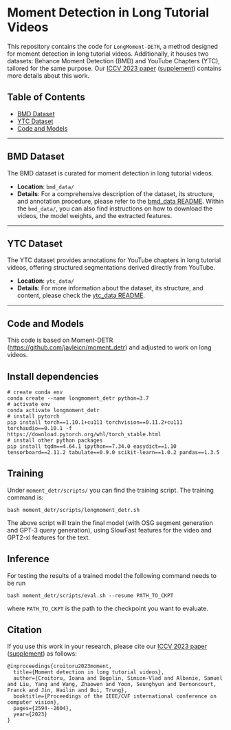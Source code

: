 # Moment Detection in Long Tutorial Videos

This repository contains the code for `LongMoment-DETR`, a method designed for moment detection in long tutorial videos. Additionally, it houses two datasets: Behance Moment Detection (BMD) and YouTube Chapters (YTC), tailored for the same purpose. Our [ICCV 2023 paper](https://openaccess.thecvf.com/content/ICCV2023/papers/Croitoru_Moment_Detection_in_Long_Tutorial_Videos_ICCV_2023_paper.pdf) ([supplement](https://openaccess.thecvf.com/content/ICCV2023/supplemental/Croitoru_Moment_Detection_in_ICCV_2023_supplemental.pdf)) contains more details about this work.

## Table of Contents

- [BMD Dataset](#bmd-dataset)
- [YTC Dataset](#ytc-dataset)
- [Code and Models](#code-and-models)

---

## BMD Dataset

The BMD dataset is curated for moment detection in long tutorial videos.

- **Location**: `bmd_data/`
- **Details**: For a comprehensive description of the dataset, its structure, and annotation procedure, please refer to the [bmd_data README](./bmd_data/README.md). Within the `bmd_data/`, you can also find instructions on how to download the videos, the model weights, and the extracted features.

---

## YTC Dataset

The YTC dataset provides annotations for YouTube chapters in long tutorial videos, offering structured segmentations derived directly from YouTube.

- **Location**: `ytc_data/`
- **Details**: For more information about the dataset, its structure, and content, please check the [ytc_data README](./ytc_data/README.md).

---

## Code and Models

This code is based on Moment-DETR (https://github.com/jayleicn/moment_detr) and adjusted to work on long videos.


## Install dependencies

```
# create conda env
conda create --name longmoment_detr python=3.7
# activate env
conda activate longmoment_detr
# install pytorch
pip install torch==1.10.1+cu111 torchvision==0.11.2+cu111 torchaudio==0.10.1 -f https://download.pytorch.org/whl/torch_stable.html
# install other python packages
pip install tqdm==4.64.1 ipython==7.34.0 easydict==1.10 tensorboard==2.11.2 tabulate==0.9.0 scikit-learn==1.0.2 pandas==1.3.5
```

## Training

Under ``` moment_detr/scripts/ ``` you can find the training script.
The training command is:

```
bash moment_detr/scripts/longmoment_detr.sh
```

The above script will train the final model (with OSG segment generation and GPT-3 query generation), using SlowFast features for the video and GPT2-xl features for the text.

## Inference

For testing the results of a trained model the following command needs to be run

```
bash moment_detr/scripts/eval.sh --resume PATH_TO_CKPT
```
where ```PATH_TO_CKPT``` is the path to the checkpoint you want to evaluate.

## Citation

If you use this work in your research, please cite our [ICCV 2023 paper](https://openaccess.thecvf.com/content/ICCV2023/papers/Croitoru_Moment_Detection_in_Long_Tutorial_Videos_ICCV_2023_paper.pdf) ([supplement](https://openaccess.thecvf.com/content/ICCV2023/supplemental/Croitoru_Moment_Detection_in_ICCV_2023_supplemental.pdf)) as follows:

```
@inproceedings{croitoru2023moment,
  title={Moment detection in long tutorial videos},
  author={Croitoru, Ioana and Bogolin, Simion-Vlad and Albanie, Samuel and Liu, Yang and Wang, Zhaowen and Yoon, Seunghyun and Dernoncourt, Franck and Jin, Hailin and Bui, Trung},
  booktitle={Proceedings of the IEEE/CVF international conference on computer vision},
  pages={2594--2604},
  year={2023}
}
```
